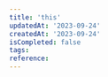 ```yaml
---
title: 'this'
updatedAt: '2023-09-24'
createdAt: '2023-09-24'
isCompleted: false
tags:
reference:
---
```


